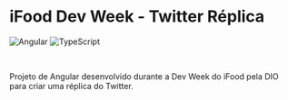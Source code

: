 # iFood Dev Week - Twitter Réplica

![Angular](https://img.shields.io/badge/angular-%23DD0031.svg?style=for-the-badge&logo=angular&logoColor=white)
![TypeScript](https://img.shields.io/badge/typescript-%23007ACC.svg?style=for-the-badge&logo=typescript&logoColor=white)

<br />

Projeto de Angular desenvolvido durante a Dev Week do iFood pela DIO para criar uma réplica do Twitter.
